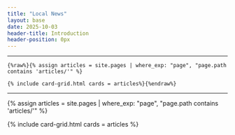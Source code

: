 ```yaml
---
title: "Local News"
layout: base
date: 2025-10-03
header-title: Introduction
header-position: 0px
---
```


---
```
{%raw%}{% assign articles = site.pages | where_exp: "page", "page.path contains 'articles/'" %}

{% include card-grid.html cards = articles%}{%endraw%}
```
---

{% assign articles = site.pages | where_exp: "page", "page.path contains 'articles/'" 
%}

{% include card-grid.html 
cards = articles
%}